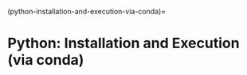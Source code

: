 (python-installation-and-execution-via-conda)=
# Python: Installation and Execution (via conda)

```{tableofcontents}
```

